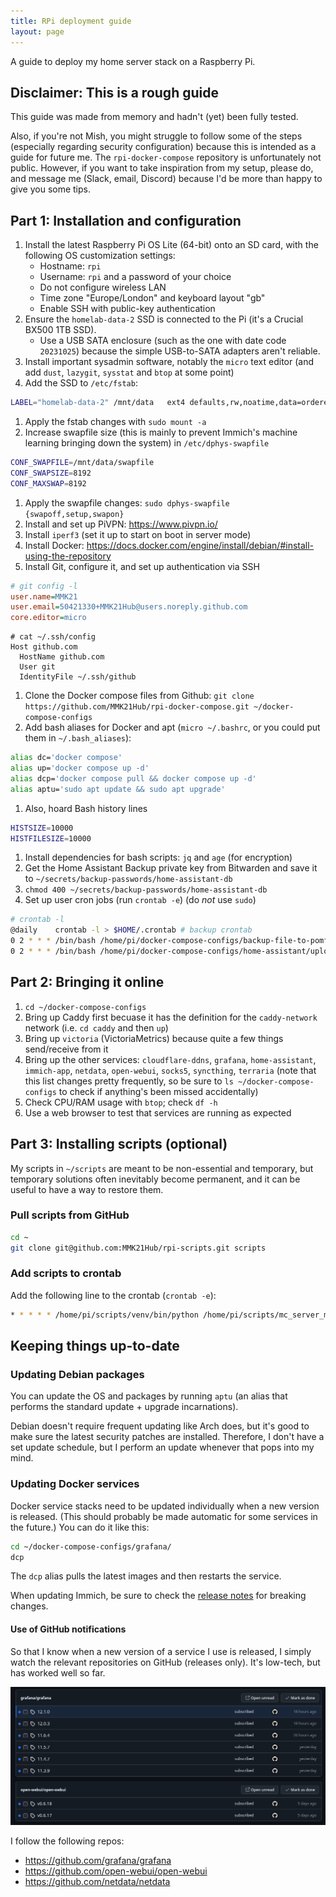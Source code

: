```yaml
---
title: RPi deployment guide
layout: page
---
```


<!-- markdownlint-disable blanks-around-lists blanks-around-fences ol-prefix -->

A guide to deploy my home server stack on a Raspberry Pi.

## Disclaimer: This is a rough guide

This guide was made from memory and hadn't (yet) been fully tested.

Also, if you're not Mish, you might struggle to follow some of the steps (especially regarding security configuration) because this is intended as a guide for future me. The `rpi-docker-compose` repository is unfortunately not public. However, if you want to take inspiration from my setup, please do, and message me (Slack, email, Discord) because I'd be more than happy to give you some tips.

## Part 1: Installation and configuration

<!-- TODO backups to mish-arch?? -->
1. Install the latest Raspberry Pi OS Lite (64-bit) onto an SD card, with the following OS customization settings:
   - Hostname: `rpi`
   - Username: `rpi` and a password of your choice
   - Do not configure wireless LAN
   - Time zone "Europe/London" and keyboard layout "gb"
   - Enable SSH with public-key authentication
2. Ensure the `homelab-data-2` SSD is connected to the Pi (it's a Crucial BX500 1TB SSD).
   - Use a USB SATA enclosure (such as the one with date code `20231025`) because the simple USB-to-SATA adapters aren't reliable.
3. Install important sysadmin software, notably the `micro` text editor (and add `dust`, `lazygit`, `sysstat` and `btop` at some point)
4. Add the SSD to `/etc/fstab`:
```bash
LABEL="homelab-data-2" /mnt/data   ext4 defaults,rw,noatime,data=ordered 0 0
```
1. Apply the fstab changes with `sudo mount -a`
2. Increase swapfile size (this is mainly to prevent Immich's machine learning bringing down the system) in `/etc/dphys-swapfile`
```bash
CONF_SWAPFILE=/mnt/data/swapfile
CONF_SWAPSIZE=8192
CONF_MAXSWAP=8192
```
1. Apply the swapfile changes: `sudo dphys-swapfile {swapoff,setup,swapon}`
2. Install and set up PiVPN: <https://www.pivpn.io/>
3. Install `iperf3` (set it up to start on boot in server mode)
4. Install Docker: <https://docs.docker.com/engine/install/debian/#install-using-the-repository>
5. Install Git, configure it, and set up authentication via SSH
```ini
# git config -l
user.name=MMK21
user.email=50421330+MMK21Hub@users.noreply.github.com
core.editor=micro
```
```ssh
# cat ~/.ssh/config
Host github.com
  HostName github.com
  User git
  IdentityFile ~/.ssh/github
```
1. Clone the Docker compose files from Github: `git clone https://github.com/MMK21Hub/rpi-docker-compose.git ~/docker-compose-configs`
2. Add bash aliases for Docker and apt (`micro ~/.bashrc`, or you could put them in `~/.bash_aliases`):
```bash
alias dc='docker compose'
alias up='docker compose up -d'
alias dcp='docker compose pull && docker compose up -d'
alias aptu='sudo apt update && sudo apt upgrade'
```
1. Also, hoard Bash history lines
```bash
HISTSIZE=10000
HISTFILESIZE=10000
```
1. Install dependencies for bash scripts: `jq` and `age` (for encryption)
2. Get the Home Assistant Backup private key from Bitwarden and save it to `~/secrets/backup-passwords/home-assistant-db`
3. `chmod 400 ~/secrets/backup-passwords/home-assistant-db`
4. Set up user cron jobs (run `crontab -e`) (do *not* use `sudo`)
```bash
# crontab -l
@daily    crontab -l > $HOME/.crontab # backup crontab
0 2 * * * /bin/bash /home/pi/docker-compose-configs/backup-file-to-pomf.sh /mnt/data/terraria/worlds/ACMO-S4.wld.bak
0 2 * * * /bin/bash /home/pi/docker-compose-configs/home-assistant/upload-latest-backup.sh
```

## Part 2: Bringing it online

1. `cd ~/docker-compose-configs`
2. Bring up Caddy first becuase it has the definition for the `caddy-network` network (i.e. `cd caddy` and then `up`)
2. Bring up `victoria` (VictoriaMetrics) because quite a few things send/receive from it
3. Bring up the other services: `cloudflare-ddns`, `grafana`, `home-assistant`, `immich-app`, `netdata`, `open-webui`, `socks5`, `syncthing`, `terraria` (note that this list changes pretty frequently, so be sure to `ls ~/docker-compose-configs` to check if anything's been missed accidentally)
5. Check CPU/RAM usage with `btop`; check `df -h`
6. Use a web browser to test that services are running as expected

## Part 3: Installing scripts (optional)

My scripts in `~/scripts` are meant to be non-essential and temporary, but temporary solutions often inevitably become permanent, and it can be useful to have a way to restore them.

### Pull scripts from GitHub

```bash
cd ~
git clone git@github.com:MMK21Hub/rpi-scripts.git scripts
```

### Add scripts to crontab

Add the following line to the crontab (`crontab -e`):

```bash
* * * * * /home/pi/scripts/venv/bin/python /home/pi/scripts/mc_server_mon.py
```

## Keeping things up-to-date

### Updating Debian packages

You can update the OS and packages by running `aptu` (an alias that performs the standard update + upgrade incarnations).

Debian doesn't require frequent updating like Arch does, but it's good to make sure the latest security patches are installed. Therefore, I don't have a set update schedule, but I perform an update whenever that pops into my mind.

### Updating Docker services

Docker service stacks need to be updated individually when a new version is released. (This should probably be made automatic for some services in the future.) You can do it like this:

```bash
cd ~/docker-compose-configs/grafana/
dcp
```

The `dcp` alias pulls the latest images and then restarts the service.

When updating Immich, be sure to check the [release notes](https://github.com/immich-app/immich/releases) for breaking changes.

#### Use of GitHub notifications

So that I know when a new version of a service I use is released, I simply watch the relevant repositories on GitHub (releases only). It's low-tech, but has worked well so far.

![GitHub notifications for new updates to grafana and open web ui](github-notifications.png)

I follow the following repos:

* <https://github.com/grafana/grafana>
* <https://github.com/open-webui/open-webui>
* <https://github.com/netdata/netdata>
